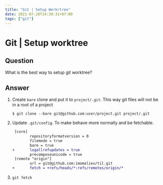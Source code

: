 ```yaml
---
title: "Git | Setup Workrtree"
date: 2021-07-28T14:39:31+07:00
tags: ["git"]
---
```


# Git | Setup worktree

## Question

What is the best way to setup git worktree?

## Answer

1. Create `bare` clone and put it to `project/.git`. This way git files will not be in a root of a project

    ```console
    $ git clone --bare git@github.com:user/project.git project/.git
    ```

1. Update `.git/config`. To make behave more normally and be fetchable.
    ```diff
     [core]
            repositoryformatversion = 0
            filemode = true
            bare = true
    +       logallrefupdates = true
            precomposeunicode = true
     [remote "origin"]
            url = git@github.com:imomaliev/til.git
    +       fetch = +refs/heads/*:refs/remotes/origin/*
    ```
1. `git fetch`
